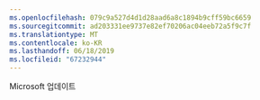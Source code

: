 ```yaml
---
ms.openlocfilehash: 079c9a527d4d1d28aad6a8c1894b9cff59bc6659
ms.sourcegitcommit: ad203331ee9737e82ef70206ac04eeb72a5f9c7f
ms.translationtype: MT
ms.contentlocale: ko-KR
ms.lasthandoff: 06/18/2019
ms.locfileid: "67232944"
---
```

Microsoft 업데이트